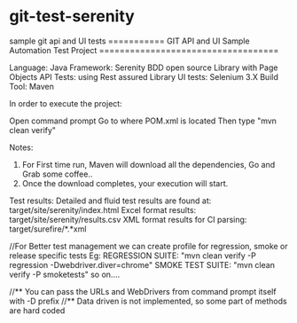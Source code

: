 # git-test-serenity
sample git api and UI tests
=========== GIT API and UI Sample Automation Test Project ===================================

Language: Java
Framework: Serenity BDD open source Library with Page Objects
API Tests: using Rest assured Library
UI tests: Selenium 3.X
Build Tool: Maven

In order to execute the project:

Open command prompt
Go to where POM.xml is located
Then type "mvn clean verify"

Notes: 
1) For First time run, Maven will download all the dependencies, Go and Grab some coffee..
2) Once the download completes, your execution will start.

Test results:
Detailed and fluid test results are found at: target/site/serenity/index.html
Excel format results: target/site/serenity/results.csv
XML format results for CI parsing: target/surefire/*.*xml



//For Better test management we can create profile for regression, smoke or release specific tests 
Eg:
REGRESSION SUITE: "mvn clean verify -P regression -Dwebdriver.diver=chrome"
SMOKE TEST SUITE: "mvn clean verify -P smoketests"
so on....

//** You can pass the URLs and WebDrivers from command prompt itself with -D prefix
//** Data driven is not implemented, so some part of methods are hard coded

